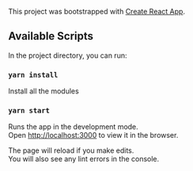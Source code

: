 This project was bootstrapped with [Create React App](https://github.com/facebook/create-react-app).

## Available Scripts

In the project directory, you can run:

### `yarn install`

Install all the modules

### `yarn start`

Runs the app in the development mode.<br />
Open [http://localhost:3000](http://localhost:3000) to view it in the browser.

The page will reload if you make edits.<br />
You will also see any lint errors in the console.